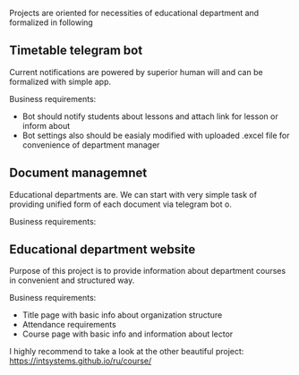 Projects are oriented for necessities of educational department and formalized in following  


## Timetable telegram bot

Current notifications are powered by superior human will and can be formalized with simple app.

Business requirements:
- Bot should notify students about lessons and attach link for lesson or inform about 
- Bot settings also should be easialy modified with uploaded .excel file for convenience of department manager



## Document managemnet 

Educational departments are. We can start with very simple task of providing unified form of each document via telegram bot o. 

Business requirements:

## Educational department website 

Purpose of this project is to provide information about department courses in convenient and structured way.


Business requirements:
- Title page with basic info about organization structure
- Attendance requirements
- Course page with basic info and information about lector  


I highly recommend to take a look at the other beautiful project:  
https://intsystems.github.io/ru/course/


 